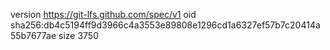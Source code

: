 version https://git-lfs.github.com/spec/v1
oid sha256:db4c5194ff9d3966c4a3553e89808e1296cd1a6327ef57b7c20414a55b7677ae
size 3750
